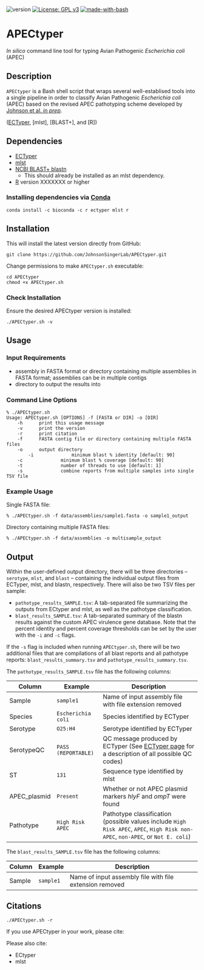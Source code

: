 ![version](https://img.shields.io/badge/version-1.0.0-blue)
[![License: GPL v3](https://img.shields.io/badge/License-GPL%20v3-green.svg)](https://www.gnu.org/licenses/old-licenses/gpl-3.0.en.html)
[![made-with-bash](https://img.shields.io/badge/Made%20with-Bash-1f425f.svg)](https://www.gnu.org/software/bash/)

# APECtyper

*In silico* command line tool for typing Avian Pathogenic *Escherichia coli* (APEC)
 
## Description

`APECtyper` is a Bash shell script that wraps several well-establised tools into a single pipeline in order to classify Avian Pathogenic *Escherichia coli* (APEC) based on the revised APEC pathotyping scheme developed by [Johnson et al. *in prep*](). 


([ECTyper](), [mlst], [BLAST+], and [R]) 

## Dependencies

* [ECTyper](https://github.com/phac-nml/ecoli_serotyping)
* [mlst](https://github.com/tseemann/mlst)
* [NCBI BLAST+ blastn](https://www.ncbi.nlm.nih.gov/books/NBK569861/?report=reader&%2F%3Freport=reader)
    * This should already be installed as an mlst dependency. 
* [R](https://cran.r-project.org) version XXXXXXX or higher 

### Installing dependencies via [Conda](https://bioconda.github.io/user/install.html)

```
conda install -c bioconda -c r ectyper mlst r
```

## Installation

This will install the latest version directly from GitHub:

```
git clone https://github.com/JohnsonSingerLab/APECtyper.git
```

Change permissions to make `APECtyper.sh` executable:
```
cd APECtyper
chmod +x APECtyper.sh
```

### Check Installation

Ensure the desired APECtyper version is installed:

```
./APECtyper.sh -v
```

## Usage

### Input Requirements

* assembly in FASTA format or directory containing multiple assemblies in FASTA format; assemblies can be in multiple contigs
* directory to output the results into

### Command Line Options

```
% ./APECtyper.sh
Usage: APECtyper.sh [OPTIONS] -f [FASTA or DIR] -o [DIR]
	-h		print this usage message
	-v		print the version
	-r		print citation
	-f		FASTA contig file or directory containing multiple FASTA files
	-o		output directory
        -i              minimum blast % identity [default: 90]
	-c              minimum blast % coverage [default: 90]
	-t              number of threads to use [default: 1]
	-s              combine reports from multiple samples into single TSV file
```

### Example Usage

Single FASTA file:
```
% ./APECtyper.sh -f data/assemblies/sample1.fasta -o sample1_output
```

Directory containing multiple FASTA files:
```
% ./APECtyper.sh -f data/assemblies -o multisample_output
```

## Output

Within the user-defined output directory, there will be three directories – `serotype`, `mlst`, and `blast` – containing the individual output files from ECTyper, mlst, and blastn, respectively. There will also be two TSV files per sample: 

* `pathotype_results_SAMPLE.tsv`: A tab-separated file summarizing the outputs from ECtyper and mlst, as well as the pathotype classification.
* `blast_results_SAMPLE.tsv`: A tab-separated summary of the blastn results against the custom APEC virulence gene database. Note that the percent identity and percent coverage thresholds can be set by the user with the `-i` and `-c` flags.  

If the `-s` flag is included when running `APECtyper.sh`, there will be two additional files that are compilations of all blast reports and all pathotype reports: `blast_results_summary.tsv` and `pathotype_results_summary.tsv`.

The `pathotype_results_SAMPLE.tsv` file has the following columns:  

Column | Example | Description
-------|---------|------------
Sample | `sample1` | Name of input assembly file with file extension removed
Species | `Escherichia coli` | Species identified by ECTyper
Serotype | `O25:H4` | Serotype identified by ECTyper
SerotypeQC | `PASS (REPORTABLE)` | QC message produced by ECTyper (See [ECTyper page](https://github.com/phac-nml/ecoli_serotyping#quality-control-qc-module) for a description of all possible QC codes) 
ST | `131` | Sequence type identified by mlst
APEC_plasmid | `Present` | Whether or not APEC plasmid markers *hlyF* and *ompT* were found
Pathotype | `High Risk APEC` | Pathotype classification (possible values include `High Risk APEC`, `APEC`, `High Risk non-APEC`, `non-APEC`, or `Not E. coli`)

The `blast_results_SAMPLE.tsv` file has the following columns:

Column | Example | Description
-------|---------|------------
Sample | `sample1` | Name of input assembly file with file extension removed














## Citations

```
./APECtyper.sh -r
```

If you use APECtyper in your work, please cite:  






Please also cite:

* ECtyper
* mlst










